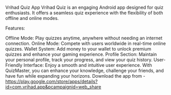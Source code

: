 Vrihad Quiz App
Vrihad Quiz is an engaging Android app designed for quiz enthusiasts. It offers a seamless quiz experience with the flexibility of both offline and online modes.

Features:

Offline Mode: Play quizzes anytime, anywhere without needing an internet connection.
Online Mode: Compete with users worldwide in real-time online quizzes.
Wallet System: Add money to your wallet to unlock premium quizzes and enhance your gaming experience.
Profile Section: Maintain your personal profile, track your progress, and view your quiz history.
User-Friendly Interface: Enjoy a smooth and intuitive user experience.
With QuizMaster, you can enhance your knowledge, challenge your friends, and have fun while expanding your horizons. Download the app from - https://play.google.com/store/apps/details?id=com.vrihad.app&pcampaignid=web_share
